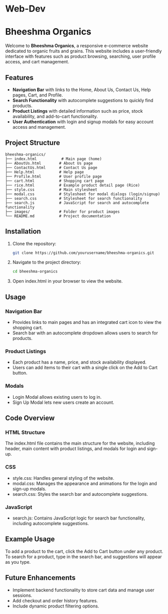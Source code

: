 # Web-Dev

# Bheeshma Organics

Welcome to **Bheeshma Organics**, a responsive e-commerce website dedicated to organic fruits and grains. This website includes a user-friendly interface with features such as product browsing, searching, user profile access, and cart management.

## Features

- **Navigation Bar** with links to the Home, About Us, Contact Us, Help pages, Cart, and Profile.
- **Search Functionality** with autocomplete suggestions to quickly find products.
- **Product Listings** with detailed information such as price, stock availability, and add-to-cart functionality.
- **User Authentication** with login and signup modals for easy account access and management.

## Project Structure

```
bheeshma-organics/
├── index.html           # Main page (home)
├── AboutUs.html        # About Us page
├── ContactUs.html      # Contact Us page
├── Help.html           # Help page
├── Profile.html        # User profile page
├── cart.html           # Shopping cart page
├── rice.html           # Example product detail page (Rice)
├── style.css           # Main stylesheet
├── modal.css           # Stylesheet for modal dialogs (login/signup)
├── search.css          # Stylesheet for search functionality
├── search.js           # JavaScript for search and autocomplete functionality
├── images/             # Folder for product images
└── README.md           # Project documentation
```

## Installation

1. Clone the repository:
   ```bash
   git clone https://github.com/yourusername/bheeshma-organics.git
   ```
2. Navigate to the project directory:
   ```bash
   cd bheeshma-organics
   ```
3. Open index.html in your browser to view the website.

## Usage

### Navigation Bar
- Provides links to main pages and has an integrated cart icon to view the shopping cart.
- Search bar with an autocomplete dropdown allows users to search for products.

### Product Listings
- Each product has a name, price, and stock availability displayed.
- Users can add items to their cart with a single click on the Add to Cart button.

### Modals
- Login Modal allows existing users to log in.
- Sign Up Modal lets new users create an account.

## Code Overview

### HTML Structure
The index.html file contains the main structure for the website, including header, main content with product listings, and modals for login and sign-up.

### CSS
- style.css: Handles general styling of the website.
- modal.css: Manages the appearance and animations for the login and sign-up modals.
- search.css: Styles the search bar and autocomplete suggestions.

### JavaScript
- search.js: Contains JavaScript logic for search bar functionality, including autocomplete suggestions.

## Example Usage
To add a product to the cart, click the Add to Cart button under any product. To search for a product, type in the search bar, and suggestions will appear as you type.

## Future Enhancements
- Implement backend functionality to store cart data and manage user sessions.
- Add checkout and order history features.
- Include dynamic product filtering options.


